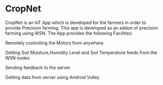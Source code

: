 
# CropNet

CropNet is an IoT App which is developed for the farmers in order to provide Precision farming. This app is developed as an addon of precision farming using WSN. The App provides the following Facilities:

Remotely controlling the Motors from anywhere

Getting Soil Moisture,Humidity Level and Soil Temperature feeds from the WSN nodes

Sending feedback to the server

Getting data from server using Android Volley
